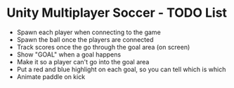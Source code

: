 # Unity Multiplayer Soccer - TODO List

- Spawn each player when connecting to the game
- Spawn the ball once the players are connected
- Track scores once the go through the goal area (on screen)
- Show "GOAL" when a goal happens
- Make it so a player can't go into the goal area
- Put a red and blue highlight on each goal, so you can tell which is which
- Animate paddle on kick